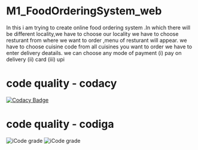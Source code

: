 # M1_FoodOrderingSystem_web
In this i am trying to create online food ordering system .In which there will be different locality,we have to choose our locality
we have to choose resturant from where we want to order ,menu of resturant will appear.
we  have to choose cuisine code from all cuisines you want to order
we have to enter delivery deatails.
we can choose any mode of payment (i) pay on delivery (ii) card (iii) upi


# code quality - codacy #

[![Codacy Badge](https://app.codacy.com/project/badge/Grade/66ad0541c24f4b5b8c4ad463f1b0fcb5)](https://www.codacy.com/gh/aditya2059/M1_FoodOrderingSystem_web/dashboard?utm_source=github.com&amp;utm_medium=referral&amp;utm_content=aditya2059/M1_FoodOrderingSystem_web&amp;utm_campaign=Badge_Grade)

# code quality - codiga #

![iCode grade](https://api.codiga.io/project/30950/score/svg)
![iCode grade](https://api.codiga.io/project/30950/score/svg)

